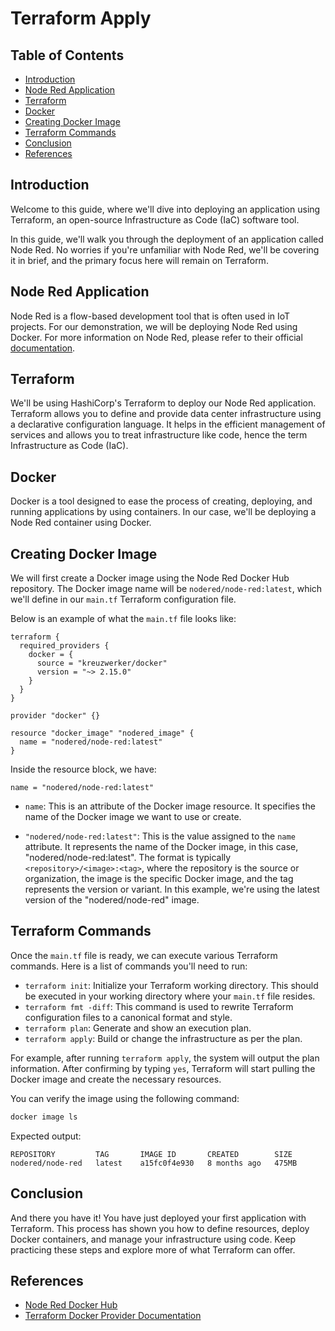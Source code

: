 # Terraform Apply

## Table of Contents

- [Introduction](#introduction)
- [Node Red Application](#node-red-application)
- [Terraform](#terraform)
- [Docker](#docker)
- [Creating Docker Image](#creating-docker-image)
- [Terraform Commands](#terraform-commands)
- [Conclusion](#conclusion)
- [References](#references)

## Introduction

Welcome to this guide, where we'll dive into deploying an application using Terraform, an open-source Infrastructure as Code (IaC) software tool. 

In this guide, we'll walk you through the deployment of an application called Node Red. No worries if you're unfamiliar with Node Red, we'll be covering it in brief, and the primary focus here will remain on Terraform.

## Node Red Application

Node Red is a flow-based development tool that is often used in IoT projects. For our demonstration, we will be deploying Node Red using Docker. For more information on Node Red, please refer to their official [documentation](https://nodered.org/docs/).

## Terraform

We'll be using HashiCorp's Terraform to deploy our Node Red application. Terraform allows you to define and provide data center infrastructure using a declarative configuration language. It helps in the efficient management of services and allows you to treat infrastructure like code, hence the term Infrastructure as Code (IaC).

## Docker

Docker is a tool designed to ease the process of creating, deploying, and running applications by using containers. In our case, we'll be deploying a Node Red container using Docker.

## Creating Docker Image

We will first create a Docker image using the Node Red Docker Hub repository. The Docker image name will be `nodered/node-red:latest`, which we'll define in our `main.tf` Terraform configuration file. 

Below is an example of what the `main.tf` file looks like:

```hcl
terraform {
  required_providers {
    docker = {
      source = "kreuzwerker/docker"
      version = "~> 2.15.0"
    }
  }
}

provider "docker" {}

resource "docker_image" "nodered_image" {
  name = "nodered/node-red:latest"
}
```

Inside the resource block, we have:

```hcl
name = "nodered/node-red:latest"
```

- `name`: This is an attribute of the Docker image resource. It specifies the name of the Docker image we want to use or create.

- `"nodered/node-red:latest"`: This is the value assigned to the `name` attribute. It represents the name of the Docker image, in this case, "nodered/node-red:latest". The format is typically `<repository>/<image>:<tag>`, where the repository is the source or organization, the image is the specific Docker image, and the tag represents the version or variant. In this example, we're using the latest version of the "nodered/node-red" image.

## Terraform Commands

Once the `main.tf` file is ready, we can execute various Terraform commands. Here is a list of commands you'll need to run:

- `terraform init`: Initialize your Terraform working directory. This should be executed in your working directory where your `main.tf` file resides.
- `terraform fmt -diff`: This command is used to rewrite Terraform configuration files to a canonical format and style.
- `terraform plan`: Generate and show an execution plan.
- `terraform apply`: Build or change the infrastructure as per the plan.

For example, after running `terraform apply`, the system will output the plan information. After confirming by typing `yes`, Terraform will start pulling the Docker image and create the necessary resources.

You can verify the image using the following command:

```bash
docker image ls
```

Expected output:

```plaintext
REPOSITORY         TAG       IMAGE ID       CREATED        SIZE
nodered/node-red   latest    a15fc0f4e930   8 months ago   475MB
```

## Conclusion

And there you have it! You have just deployed your first application with Terraform. This process has shown you how to define resources, deploy Docker containers, and manage your infrastructure using code. Keep practicing these steps and explore more of what Terraform can offer.

## References

- [Node Red Docker Hub](https://hub.docker.com/r/nodered/node-red/)
- [Terraform Docker Provider Documentation](https://registry.terraform.io/providers/kreuzwerker/docker/latest/docs/resources/image)
